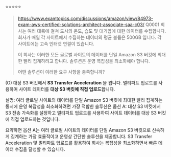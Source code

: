 <p>⭐️⭐️⭐️⭐️⭐️</p>
<blockquote>
<p><a href="https://www.examtopics.com/discussions/amazon/view/84973-exam-aws-certified-solutions-architect-associate-saa-c03/">https://www.examtopics.com/discussions/amazon/view/84973-exam-aws-certified-solutions-architect-associate-saa-c03/</a>
Q0001
회사는 여러 대륙에 걸쳐 도시의 온도, 습도 및 대기압에 대한 데이터를 수집합니다. 회사가 매일 각 사이트에서 수집하는 데이터의 평균 볼륨은 500GB 입니다. 각 사이트에는 고속 인터넷 연결이 있습니다. </p>
<p>이 회사는 이러한 모든 글로벌 사이트의 데이터를 단일 Amazon S3 버킷에 최대한 빨리 집계하려고 합니다. 솔루션은 운영 복잡성을 최소화해야 합니다. </p>
<p>어떤 솔루션이 이러한 요구 사항을 충족합니까?</p>
</blockquote>
<p>(O) 
대상 S3 버킷에서 <strong>S3 Transfer Acceleration</strong> 을 켭니다. 
멀티파트 업로드를 사용하여 사이트 데이터를 <strong>대상 S3 버킷에 직접 업로드</strong>합니다.</p>
<p>설명: 
여러 글로벌 사이트의 데이터를 단일 Amazon S3 버킷에 최대한 빨리 집계하는 동시에 운영 복잡성을 최소화하려면 가장 적합한 솔루션은 옵션 A: 대상 S3 버킷에서 S3 전송 가속화를 설정하고 멀티파트 업로드를 사용하여 사이트 데이터를 대상 S3 버킷에 직접 업로드하는 것입니다. </p>
<p>요약하면 옵션 A는 여러 글로벌 사이트의 데이터를 단일 Amazon S3 버킷으로 신속하게 집계하는 가장 효율적이고 운영상 간단한 솔루션을 제공합니다. 
S3 Transfer Acceleration 및 멀티파트 업로드를 활용하여 회사는 복잡성을 최소화하면서 빠른 데이터 수집을 달성할 수 있습니다.</p>